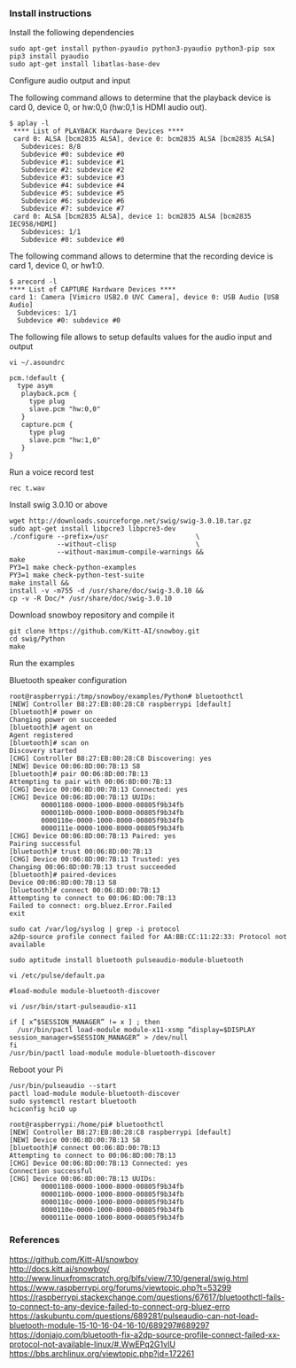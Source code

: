 ### Install instructions

Install the following dependencies
```
sudo apt-get install python-pyaudio python3-pyaudio python3-pip sox
pip3 install pyaudio
sudo apt-get install libatlas-base-dev
```

Configure audio output and input  

The following command allows to determine that the playback device is card 0, device 0, or hw:0,0 (hw:0,1 is HDMI audio out).
```
$ aplay -l
 **** List of PLAYBACK Hardware Devices ****
 card 0: ALSA [bcm2835 ALSA], device 0: bcm2835 ALSA [bcm2835 ALSA]
   Subdevices: 8/8
   Subdevice #0: subdevice #0
   Subdevice #1: subdevice #1
   Subdevice #2: subdevice #2
   Subdevice #3: subdevice #3
   Subdevice #4: subdevice #4
   Subdevice #5: subdevice #5
   Subdevice #6: subdevice #6
   Subdevice #7: subdevice #7
 card 0: ALSA [bcm2835 ALSA], device 1: bcm2835 ALSA [bcm2835 IEC958/HDMI]
   Subdevices: 1/1
   Subdevice #0: subdevice #0
```   

The following command allows to determine that the recording device is card 1, device 0, or hw1:0.
```
$ arecord -l
**** List of CAPTURE Hardware Devices ****
card 1: Camera [Vimicro USB2.0 UVC Camera], device 0: USB Audio [USB Audio]
  Subdevices: 1/1
  Subdevice #0: subdevice #0
```

The following file allows to setup defaults values for the audio input and output
```
vi ~/.asoundrc

pcm.!default {
  type asym
   playback.pcm {
     type plug
     slave.pcm "hw:0,0"
   }
   capture.pcm {
     type plug
     slave.pcm "hw:1,0"
   }
}
```

Run a voice record test
```
rec t.wav
```

Install swig 3.0.10 or above
```
wget http://downloads.sourceforge.net/swig/swig-3.0.10.tar.gz
sudo apt-get install libpcre3 libpcre3-dev
./configure --prefix=/usr                      \
            --without-clisp                    \
            --without-maximum-compile-warnings &&
make
PY3=1 make check-python-examples
PY3=1 make check-python-test-suite
make install &&
install -v -m755 -d /usr/share/doc/swig-3.0.10 &&
cp -v -R Doc/* /usr/share/doc/swig-3.0.10
```

Download snowboy repository and compile it
```
git clone https://github.com/Kitt-AI/snowboy.git
cd swig/Python
make
```

Run the examples

Bluetooth speaker configuration

```
root@raspberrypi:/tmp/snowboy/examples/Python# bluetoothctl
[NEW] Controller B8:27:EB:80:28:C8 raspberrypi [default]
[bluetooth]# power on
Changing power on succeeded
[bluetooth]# agent on
Agent registered
[bluetooth]# scan on
Discovery started
[CHG] Controller B8:27:EB:80:28:C8 Discovering: yes
[NEW] Device 00:06:8D:00:7B:13 S8
[bluetooth]# pair 00:06:8D:00:7B:13
Attempting to pair with 00:06:8D:00:7B:13
[CHG] Device 00:06:8D:00:7B:13 Connected: yes
[CHG] Device 00:06:8D:00:7B:13 UUIDs:
        00001108-0000-1000-8000-00805f9b34fb
        0000110b-0000-1000-8000-00805f9b34fb
        0000110e-0000-1000-8000-00805f9b34fb
        0000111e-0000-1000-8000-00805f9b34fb
[CHG] Device 00:06:8D:00:7B:13 Paired: yes
Pairing successful
[bluetooth]# trust 00:06:8D:00:7B:13
[CHG] Device 00:06:8D:00:7B:13 Trusted: yes
Changing 00:06:8D:00:7B:13 trust succeeded
[bluetooth]# paired-devices
Device 00:06:8D:00:7B:13 S8
[bluetooth]# connect 00:06:8D:00:7B:13
Attempting to connect to 00:06:8D:00:7B:13
Failed to connect: org.bluez.Error.Failed
exit
```

```
sudo cat /var/log/syslog | grep -i protocol 
a2dp-source profile connect failed for AA:BB:CC:11:22:33: Protocol not available
```

```
sudo aptitude install bluetooth pulseaudio-module-bluetooth
```

```
vi /etc/pulse/default.pa

#load-module module-bluetooth-discover
```

```
vi /usr/bin/start-pulseaudio-x11

if [ x”$SESSION_MANAGER” != x ] ; then
  /usr/bin/pactl load-module module-x11-xsmp “display=$DISPLAY session_manager=$SESSION_MANAGER” > /dev/null
fi
/usr/bin/pactl load-module module-bluetooth-discover
```

Reboot your Pi
```
/usr/bin/pulseaudio --start
pactl load-module module-bluetooth-discover
sudo systemctl restart bluetooth
hciconfig hci0 up
```

```
root@raspberrypi:/home/pi# bluetoothctl
[NEW] Controller B8:27:EB:80:28:C8 raspberrypi [default]
[NEW] Device 00:06:8D:00:7B:13 S8
[bluetooth]# connect 00:06:8D:00:7B:13
Attempting to connect to 00:06:8D:00:7B:13
[CHG] Device 00:06:8D:00:7B:13 Connected: yes
Connection successful
[CHG] Device 00:06:8D:00:7B:13 UUIDs:
        00001108-0000-1000-8000-00805f9b34fb
        0000110b-0000-1000-8000-00805f9b34fb
        0000110c-0000-1000-8000-00805f9b34fb
        0000110e-0000-1000-8000-00805f9b34fb
        0000111e-0000-1000-8000-00805f9b34fb
```

### References
https://github.com/Kitt-AI/snowboy  
http://docs.kitt.ai/snowboy/  
http://www.linuxfromscratch.org/blfs/view/7.10/general/swig.html  
https://www.raspberrypi.org/forums/viewtopic.php?t=53299
https://raspberrypi.stackexchange.com/questions/67617/bluetoothctl-fails-to-connect-to-any-device-failed-to-connect-org-bluez-erro  
https://askubuntu.com/questions/689281/pulseaudio-can-not-load-bluetooth-module-15-10-16-04-16-10/689297#689297  
https://donjajo.com/bluetooth-fix-a2dp-source-profile-connect-failed-xx-protocol-not-available-linux/#.WwEPq2G1vIU  
https://bbs.archlinux.org/viewtopic.php?id=172261

